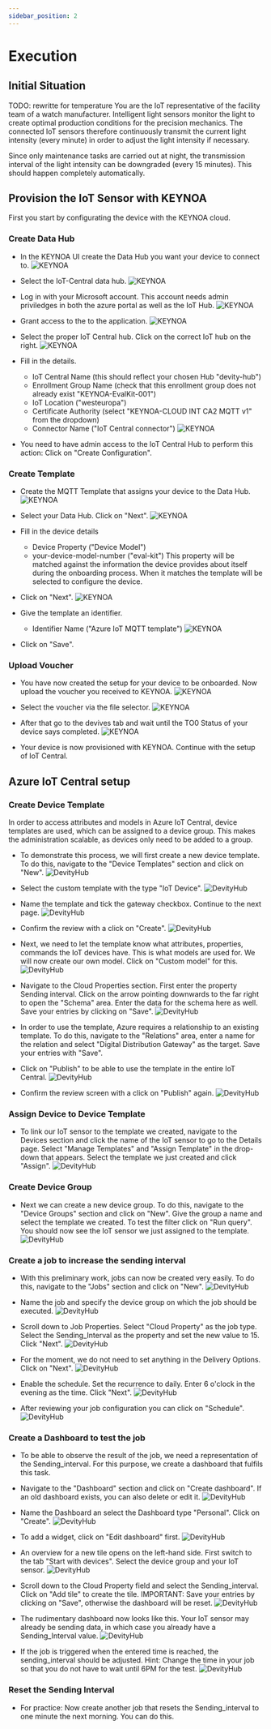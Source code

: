 ```yaml
---
sidebar_position: 2
---
```


# Execution


## Initial Situation
TODO: rewritte for temperature
You are the IoT representative of the facility team of a watch manufacturer. 
Intelligent light sensors monitor the light to create optimal production conditions for the precision mechanics. 
The connected IoT sensors therefore continuously transmit the current light intensity (every minute) in order to adjust the light intensity if necessary. 

Since only maintenance tasks are carried out at night, the transmission interval of the light intensity can be downgraded (every 15 minutes). 
This should happen completely automatically.



## Provision the IoT Sensor with KEYNOA

First you start by configurating the device with the KEYNOA cloud.
### Create Data Hub
- In the KEYNOA UI create the Data Hub you want your device to connect to.
![KEYNOA](/img/KEYNOA/Dashboard.png)

- Select the IoT-Central data hub.
![KEYNOA](/img/KEYNOA/IoT-Central/Data-Hub.png)

- Log in with your Microsoft account. This account needs admin priviledges in both the azure portal as well as the IoT Hub.
![KEYNOA](/img/KEYNOA/IoT-Central/Microsoft-login.png)

- Grant access to the to the application.
![KEYNOA](/img/KEYNOA/IoT-Central/Microsoft-login-2.png)

- Select the proper IoT Central hub. Click on the correct IoT hub on the right.
![KEYNOA](/img/KEYNOA/IoT-Central/Data-Hub-details.png)

- Fill in the details.
    - IoT Central Name (this should reflect your chosen Hub "devity-hub")
    - Enrollment Group Name (check that this enrollment group does not already exist "KEYNOA-EvalKit-001")
    - IoT Location ("westeuropa")
    - Certificate Authority (select "KEYNOA-CLOUD INT CA2 MQTT v1" from the dropdown)
    - Connector Name ("IoT Central connector")
![KEYNOA](/img/KEYNOA/IoT-Central/Data-Hub-details-2.png)
- You need to have admin access to the IoT Central Hub to perform this action: Click on "Create Configuration".
### Create Template
- Create the MQTT Template that assigns your device to the Data Hub.
![KEYNOA](/img/KEYNOA/Dashboard.png)

- Select your Data Hub. Click on "Next".
![KEYNOA](/img/KEYNOA/IoT-Central/MQTT-template-1.png)

- Fill in the device details
    - Device Property ("Device Model")
    - your-device-model-number ("eval-kit")
This property will be matched against the information the device provides about itself during the onboarding process. When it matches the template will be selected to configure the device.
- Click on "Next".
![KEYNOA](/img/KEYNOA/MQTT-template-2.png)

- Give the template an identifier.
    - Identifier Name ("Azure IoT MQTT template")
![KEYNOA](/img/KEYNOA/MQTT-template-3.png)
- Click on "Save".
### Upload Voucher
- You have now created the setup for your device to be onboarded. Now upload the voucher you received to KEYNOA.
![KEYNOA](/img/KEYNOA/upload-voucher.png)

- Select the voucher via the file selector.
![KEYNOA](/img/KEYNOA/upload-voucher-2.png)

- After that go to the devives tab and wait until the TO0 Status of your device says completed.
![KEYNOA](/img/KEYNOA/TO0.png)

- Your device is now provisioned with KEYNOA. Continue with the setup of IoT Central.

## Azure IoT Central setup
### Create Device Template
In order to access attributes and models in Azure IoT Central, device templates are used, which can be assigned to a device group. 
This makes the administration scalable, as devices only need to be added to a group.

- To demonstrate this process, we will first create a new device template. To do this, navigate to the "Device Templates" section and click on "New".
![DevityHub](/img/az/1.png)
- Select the custom template with the type "IoT Device".
![DevityHub](/img/az/2.png)
- Name the template and tick the gateway checkbox. Continue to the next page.
![DevityHub](/img/az/3.png)
- Confirm the review with a click on "Create".
![DevityHub](/img/az/4.png)

- Next, we need to let the template know what attributes, properties, commands the IoT devices have. This is what models are used for. We will now create our own model. Click on "Custom model" for this.
![DevityHub](/img/az/5.png)

- Navigate to the Cloud Properties section. First enter the property Sending interval. Click on the arrow pointing downwards to the far right to open the "Schema" area. Enter the data for the schema here as well. Save your entries by clicking on "Save".
![DevityHub](/img/az/6.png)

- In order to use the template, Azure requires a relationship to an existing template. To do this, navigate to the "Relations" area, enter a name for the relation and select "Digital Distribution Gateway" as the target. Save your entries with "Save".
- Click on "Publish" to be able to use the template in the entire IoT Central.
![DevityHub](/img/az/7.png)
- Confirm the review screen with a click on "Publish" again.
![DevityHub](/img/az/8.png)

### Assign Device to Device Template

- To link our IoT sensor to the template we created, navigate to the Devices section and click the name of the IoT sensor to go to the Details page. Select "Manage Templates" and "Assign Template" in the drop-down that appears. Select the template we just created and click "Assign".
![DevityHub](/img/az/23.png)



### Create Device Group
- Next we can create a new device group. To do this, navigate to the "Device Groups" section and click on "New". Give the group a name and select the template we created. To test the filter click on "Run query". You should now see the IoT sensor we just assigned to the template.
![DevityHub](/img/az/9.png)





### Create a job to increase the sending interval
- With this preliminary work, jobs can now be created very easily. To do this, navigate to the "Jobs" section and click on "New".
![DevityHub](/img/az/10.png)


- Name the job and specify the device group on which the job should be executed.
![DevityHub](/img/az/11.png)

- Scroll down to Job Properties. Select "Cloud Property" as the job type. Select the Sending_Interval as the property and set the new value to 15. Click "Next".
![DevityHub](/img/az/12.png)
	
- For the moment, we do not need to set anything in the Delivery Options. Click on "Next".
![DevityHub](/img/az/13.png)

- Enable the schedule. Set the recurrence to daily. Enter 6 o'clock in the evening as the time. Click "Next".
![DevityHub](/img/az/14.png)

- After reviewing your job configuration you can click on "Schedule".
![DevityHub](/img/az/15.png)
	
### Create a Dashboard to test the job
- To be able to observe the result of the job, we need a representation of the Sending_interval. For this purpose, we create a dashboard that fulfils this task.
- Navigate to the "Dashboard" section and click on "Create dashboard". If an old dashboard exists, you can also delete or edit it.
![DevityHub](/img/az/16.png)

- Name the Dashboard an select the Dashboard type "Personal". Click on "Create".
![DevityHub](/img/az/17.png)

- To add a widget, click on "Edit dashboard" first.
![DevityHub](/img/az/18.png)

- An overview for a new tile opens on the left-hand side. First switch to the tab "Start with devices". Select the device group and your IoT sensor.
![DevityHub](/img/az/19.png)

- Scroll down to the Cloud Property field and select the Sending_interval. Click on "Add tile" to create the tile. IMPORTANT: Save your entries by clicking on "Save", otherwise the dashboard will be reset.
![DevityHub](/img/az/20.png)

- The rudimentary dashboard now looks like this. Your IoT sensor may already be sending data, in which case you already have a Sending_Interval value.
![DevityHub](/img/az/21.png)

- If the job is triggered when the entered time is reached, the sending_interval should be adjusted. Hint: Change the time in your job so that you do not have to wait until 6PM for the test.
![DevityHub](/img/az/22.png)

### Reset the Sending Interval
- For practice: Now create another job that resets the Sending_interval to one minute the next morning. You can do this.

